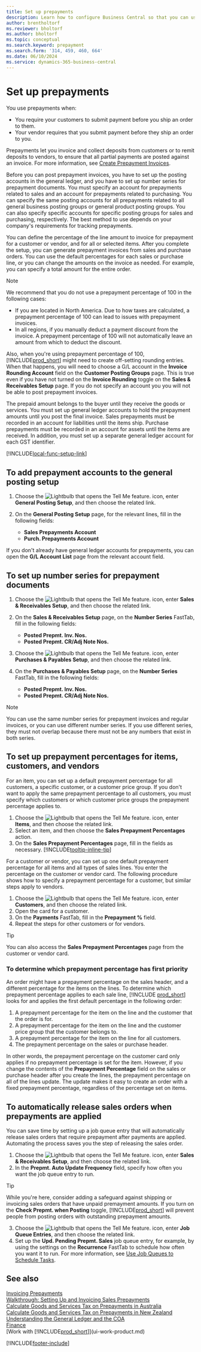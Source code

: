 ```yaml
---
title: Set up prepayments
description: Learn how to configure Business Central so that you can use prepayments to invoice and collect deposits from customers and remit deposits to vendors.
author: brentholtorf
ms.reviewer: bholtorf
ms.author: bholtorf
ms.topic: conceptual
ms.search.keyword: prepayment
ms.search.form: '314, 459, 460, 664'
ms.date: 06/10/2024
ms.service: dynamics-365-business-central
---
```


# <a name="set-up-prepayments"></a>Set up prepayments

You use prepayments when:

* You require your customers to submit payment before you ship an order to them.
* Your vendor requires that you submit payment before they ship an order to you.

Prepayments let you invoice and collect deposits from customers or to remit deposits to vendors, to ensure that all partial payments are posted against an invoice. For more information, see [Create Prepayment Invoices](finance-how-to-create-prepayment-invoices.md).

Before you can post prepayment invoices, you have to set up the posting accounts in the general ledger, and you have to set up number series for prepayment documents. You must specify an account for prepayments related to sales and an account for prepayments related to purchasing. You can specify the same posting accounts for all prepayments related to all general business posting groups or general product posting groups. You can also specify specific accounts for specific posting groups for sales and purchasing, respectively. The best method to use depends on your company's requirements for tracking prepayments.  

You can define the percentage of the line amount to invoice for prepayment for a customer or vendor, and for all or selected items. After you complete the setup, you can generate prepayment invoices from sales and purchase orders. You can use the default percentages for each sales or purchase line, or you can change the amounts on the invoice as needed. For example, you can specify a total amount for the entire order.  

> [!NOTE]
> We recommend that you do not use a prepayment percentage of 100 in the following cases:
>
> * If you are located in North America. Due to how taxes are calculated, a prepayment percentage of 100 can lead to issues with prepayment invoices.
> * In all regions, if you manually deduct a payment discount from the invoice. A prepayment percentage of 100 will not automatically leave an amount from which to deduct the discount.
>
> Also, when you're using prepayment percentage of 100, [!INCLUDE[prod_short](includes/prod_short.md)] might need to create off-setting rounding entries. When that happens, you will need to choose a G/L account in the **Invoice Rounding Account** field on the **Customer Posting Groups** page. This is true even if you have not turned on the **Invoice Rounding** toggle on the **Sales & Receivables Setup** page. If you do not specify an account you you will not be able to post prepayment invoices.

The prepaid amount belongs to the buyer until they receive the goods or services. You must set up general ledger accounts to hold the prepayment amounts until you post the final invoice. Sales prepayments must be recorded in an account for liabilities until the items ship. Purchase prepayments must be recorded in an account for assets until the items are received. In addition, you must set up a separate general ledger account for each GST identifier.  

[!INCLUDE[local-func-setup-link](includes/local-func-setup-link.md)]

## <a name="to-add-prepayment-accounts-to-the-general-posting-setup"></a>To add prepayment accounts to the general posting setup

1. Choose the ![Lightbulb that opens the Tell Me feature.](media/ui-search/search_small.png "Tell me what you want to do") icon, enter **General Posting Setup**, and then choose the related link.
2. On the **General Posting Setup** page, for the relevant lines, fill in the following fields:  

    * **Sales Prepayments Account**  
    * **Purch. Prepayments Account**  

If you don't already have general ledger accounts for prepayments, you can open the **G/L Account List** page from the relevant account field.  

## <a name="to-set-up-number-series-for-prepayment-documents"></a>To set up number series for prepayment documents

1. Choose the ![Lightbulb that opens the Tell Me feature.](media/ui-search/search_small.png "Tell me what you want to do") icon, enter **Sales & Receivables Setup**, and then choose the related link.
2. On the **Sales & Receivables Setup** page, on the **Number Series** FastTab, fill in the following fields:  

   * **Posted Prepmt. Inv. Nos.**
   * **Posted Prepmt. CR/Adj Note Nos.**

3. Choose the ![Lightbulb that opens the Tell Me feature.](media/ui-search/search_small.png "Tell me what you want to do") icon, enter **Purchases & Payables Setup**, and then choose the related link.
4. On the **Purchases & Payables Setup** page, on the **Number Series** FastTab, fill in the following fields:

    * **Posted Prepmt. Inv. Nos.**
    * **Posted Prepmt. CR/Adj Note Nos.**

> [!NOTE]  
> You can use the same number series for prepayment invoices and regular invoices, or you can use different number series. If you use different series, they must not overlap because there must not be any numbers that exist in both series.  

## <a name="to-set-up-prepayment-percentages-for-items-customers-and-vendors"></a>To set up prepayment percentages for items, customers, and vendors

For an item, you can set up a default prepayment percentage for all customers, a specific customer, or a customer price group. If you don't want to apply the same prepayment percentage to all customers, you must specify which customers or which customer price groups the prepayment percentage applies to.

1. Choose the ![Lightbulb that opens the Tell Me feature.](media/ui-search/search_small.png "Tell me what you want to do") icon, enter **Items**, and then choose the related link.
2. Select an item, and then choose the **Sales Prepayment Percentages** action.  
3. On the **Sales Prepayment Percentages** page, fill in the fields as necessary. [!INCLUDE[tooltip-inline-tip](includes/tooltip-inline-tip_md.md)]

For a customer or vendor, you can set up one default prepayment percentage for all items and all types of sales lines. You enter the percentage on the customer or vendor card. The following procedure shows how to specify a prepayment percentage for a customer, but similar steps apply to vendors.  

1. Choose the ![Lightbulb that opens the Tell Me feature.](media/ui-search/search_small.png "Tell me what you want to do") icon, enter **Customers**, and then choose the related link.
2. Open the card for a customer.
3. On the **Payments** FastTab, fill in the **Prepayment %** field.
4. Repeat the steps for other customers or for vendors.  

> [!TIP]
> You can also access the **Sales Prepayment Percentages** page from the customer or vendor card.

### <a name="to-determine-which-prepayment-percentage-has-first-priority"></a>To determine which prepayment percentage has first priority

An order might have a prepayment percentage on the sales header, and a different percentage for the items on the lines. To determine which prepayment percentage applies to each sale line, [!INCLUDE [prod_short](includes/prod_short.md)] looks for and applies the first default percentage in the following order:  

1. A prepayment percentage for the item on the line and the customer that the order is for.  
2. A prepayment percentage for the item on the line and the customer price group that the customer belongs to.  
3. A prepayment percentage for the item on the line for all customers.  
4. The prepayment percentage on the sales or purchase header.  

In other words, the prepayment percentage on the customer card only applies if no prepayment percentage is set for the item. However, if you change the contents of the **Prepayment Percentage** field on the sales or purchase header after you create the lines, the prepayment percentage on all of the lines update. The update makes it easy to create an order with a fixed prepayment percentage, regardless of the percentage set on items.

## <a name="to-automatically-release-sales-orders-when-prepayments-are-applied"></a>To automatically release sales orders when prepayments are applied

You can save time by setting up a job queue entry that will automatically release sales orders that require prepayment after payments are applied. Automating the process saves you the step of releasing the sales order.

1. Choose the ![Lightbulb that opens the Tell Me feature.](media/ui-search/search_small.png "Tell me what you want to do") icon, enter **Sales & Receivables Setup**, and then choose the related link.
2. In the **Prepmt. Auto Update Frequency** field, specify how often you want the job queue entry to run.

> [!TIP]
> While you're here, consider adding a safeguard against shipping or invoicing sales orders that have unpaid premayment amounts. If you turn on the **Check Prepmt. when Posting** toggle, [!INCLUDE[prod_short](includes/prod_short.md)] will prevent people from posting orders with outstanding prepayment amounts.

3. Choose the ![Lightbulb that opens the Tell Me feature.](media/ui-search/search_small.png "Tell me what you want to do") icon, enter **Job Queue Entries**, and then choose the related link.
4. Set up the **Upd. Pending Prepmt. Sales** job queue entry, for example, by using the settings on the **Recurrence** FastTab to schedule how often you want it to run. For more information, see [Use Job Queues to Schedule Tasks](admin-job-queues-schedule-tasks.md).

## <a name="see-also"></a>See also

[Invoicing Prepayments](finance-invoice-prepayments.md)  
[Walkthrough: Setting Up and Invoicing Sales Prepayments](walkthrough-setting-up-and-invoicing-sales-prepayments.md)  
[Calculate Goods and Services Tax on Prepayments in Australia](LocalFunctionality/Australia/how-to-calculate-goods-and-services-tax-on-prepayments.md)  
[Calculate Goods and Services Tax on Prepayments in New Zealand](LocalFunctionality/NewZealand/how-to-calculate-goods-and-services-tax-on-prepayments.md)  
[Understanding the General Ledger and the COA](finance-general-ledger.md)  
[Finance](finance.md)  
[Work with [!INCLUDE[prod_short](includes/prod_short.md)]](ui-work-product.md)


[!INCLUDE[footer-include](includes/footer-banner.md)]
